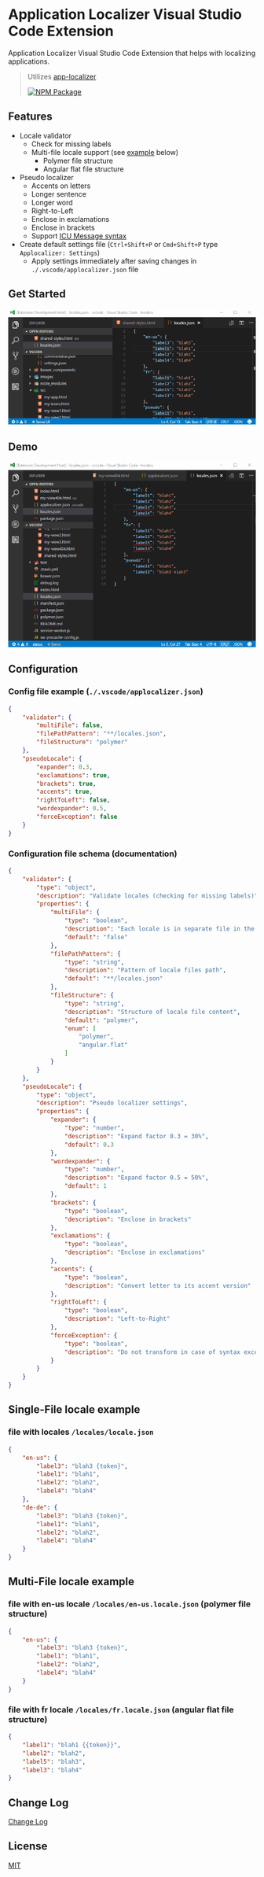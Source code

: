 # Application Localizer Visual Studio Code Extension

Application Localizer Visual Studio Code Extension that helps with localizing applications.

> Utilizes [app-localizer](https://github.com/ppatotski/app-localizer)
>
> [![NPM Package](https://img.shields.io/npm/v/app-localizer.svg)](https://www.npmjs.com/package/app-localizer)

## Features

* Locale validator
	- Check for missing labels
	- Multi-file locale support (see [example](#multi-file-locale-example) below)
		* Polymer file structure
		* Angular flat file structure
* Pseudo localizer
    - Accents on letters
    - Longer sentence
    - Longer word
    - Right-to-Left
    - Enclose in exclamations
    - Enclose in brackets
	- Support [ICU Message syntax](https://formatjs.io/guides/message-syntax/)
* Create default settings file (`Ctrl+Shift+P` or `Cmd+Shift+P` type `Applocalizer: Settings`)
	- Apply settings immediately after saving changes in `./.vscode/applocalizer.json` file

## Get Started

[![Get Started](getstarted.gif)](getstarted.gif)

## Demo

[![Demo](demo.gif)](demo.gif)

## Configuration

### Config file example (`./.vscode/applocalizer.json`)
```json
{
	"validator": {
		"multiFile": false,
		"filePathPattern": "**/locales.json",
		"fileStructure": "polymer"
	},
	"pseudoLocale": {
		"expander": 0.3,
		"exclamations": true,
		"brackets": true,
		"accents": true,
		"rightToLeft": false,
		"wordexpander": 0.5,
		"forceException": false
	}
}
```

### Configuration file schema (documentation)
```json
{
	"validator": {
		"type": "object",
		"description": "Validate locales (checking for missing labels)",
		"properties": {
			"multiFile": {
				"type": "boolean",
				"description": "Each locale is in separate file in the same folder.",
				"default": "false"
			},
			"filePathPattern": {
				"type": "string",
				"description": "Pattern of locale files path",
				"default": "**/locales.json"
			},
			"fileStructure": {
				"type": "string",
				"description": "Structure of locale file content",
				"default": "polymer",
				"enum": [
					"polymer",
					"angular.flat"
				]
			}
		}
	},
	"pseudoLocale": {
		"type": "object",
		"description": "Pseudo localizer settings",
		"properties": {
			"expander": {
				"type": "number",
				"description": "Expand factor 0.3 = 30%",
				"default": 0.3
			},
			"wordexpander": {
				"type": "number",
				"description": "Expand factor 0.5 = 50%",
				"default": 1
			},
			"brackets": {
				"type": "boolean",
				"description": "Enclose in brackets"
			},
			"exclamations": {
				"type": "boolean",
				"description": "Enclose in exclamations"
			},
			"accents": {
				"type": "boolean",
				"description": "Convert letter to its accent version"
			},
			"rightToLeft": {
				"type": "boolean",
				"description": "Left-to-Right"
			},
			"forceException": {
				"type": "boolean",
				"description": "Do not transform in case of syntax exception"
			}
		}
	}
}
```
## Single-File locale example

### file with locales `/locales/locale.json`
```json
{
	"en-us": {
		"label3": "blah3 {token}",
		"label1": "blah1",
		"label2": "blah2",
		"label4": "blah4"
	},
	"de-de": {
		"label3": "blah3 {token}",
		"label1": "blah1",
		"label2": "blah2",
		"label4": "blah4"
	}
}
```

## Multi-File locale example

### file with en-us locale `/locales/en-us.locale.json` (polymer file structure)
```json
{
	"en-us": {
		"label3": "blah3 {token}",
		"label1": "blah1",
		"label2": "blah2",
		"label4": "blah4"
	}
}
```

### file with fr locale `/locales/fr.locale.json` (angular flat file structure)
```json
{
	"label1": "blah1 {{token}}",
	"label2": "blah2",
	"label5": "blah3",
	"label3": "blah4"
}
```

## Change Log

[Change Log](CHANGELOG.md)

## License

[MIT](LICENSE.md)
